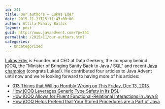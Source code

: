 ```yaml
---
id: 241
title: Our authors – Lukas Eder
date: 2015-11-21T15:11:43+00:00
author: Attila-Mihály Balázs
layout: post
guid: http://www.javaadvent.com/?p=241
permalink: /2015/11/our-authors.html
categories:
  - Uncategorized
---
```

[Lukas Eder](http://www.javaadvent.com/author/lukas_eder) is Founder and CEO at Data Geekery, the company behind jOOQ, the "Minister of Bringing Sanity Back to Java / SQL" and recent [Java champion](https://blogs.oracle.com/java/entry/new_java_champion2) (congrats Lukas!). He contributed four articles to Java Advent until now and we're looking forward to having more of his articles:

- [013 Things that Will go Horribly Wrong on This Friday, Dec 13, 2013](http://www.javaadvent.com/2013/12/013-things-that-will-go-horribly-wrong-on-this-friday-dec-13-2013.html)
- [How jOOQ Leverages Generic Type Safety in its DSL](http://www.javaadvent.com/2014/12/how-jooq-leverages-generic-type-safety-in-its-dsl.html)
- [How jOOQ Allows for Fluent Functional-Relational Interactions in Java 8](http://www.javaadvent.com/2014/12/how-jooq-allows-for-fluent-functional-relational-interactions-in-java-8.html)
- [How jOOQ Helps Pretend that Your Stored Procedures are a Part of Java](http://www.javaadvent.com/2014/12/how-jooq-helps-pretend-that-your-stored-procedures-are-a-part-of-java.html)